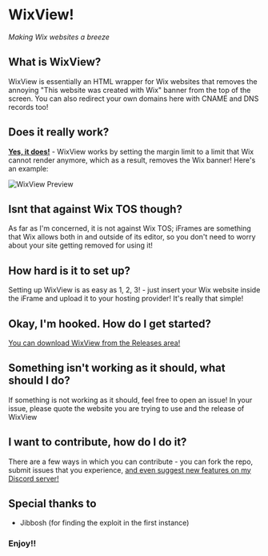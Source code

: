 # WixView!
*Making Wix websites a breeze*

## What is WixView?
WixView is essentially an HTML wrapper for Wix websites that removes the annoying "This website was created with Wix" banner from the top of the screen. You can also redirect your own domains here with CNAME and DNS records too! 

## Does it really work?
**[Yes, it does!](https://ralzitech.github.io)** - WixView works by setting the margin limit to a limit that Wix cannot render anymore, which as a result, removes the Wix banner! Here's an example:

![WixView Preview](https://github.com/user-attachments/assets/696c6429-c301-4d23-b695-b221e15033ce)

## Isnt that against Wix TOS though?
As far as I'm concerned, it is not against Wix TOS; iFrames are something that Wix allows both in and outside of its editor, so you don't need to worry about your site getting removed for using it!

## How hard is it to set up?
Setting up WixView is as easy as 1, 2, 3! - just insert your Wix website inside the iFrame and upload it to your hosting provider! It's really that simple!

## Okay, I'm hooked. How do I get started?
[You can download WixView from the Releases area!](https://github.com/ralzitech/wixview/releases)

## Something isn't working as it should, what should I do?
If something is not working as it should, feel free to open an issue! In your issue, please quote the website you are trying to use and the release of WixView

## I want to contribute, how do I do it?
There are a few ways in which you can contribute - you can fork the repo, submit issues that you experience, [and even suggest new features on my Discord server!](https://dsc.gg/ralzitech) 

## Special thanks to
- Jibbosh (for finding the exploit in the first instance)

### Enjoy!!
